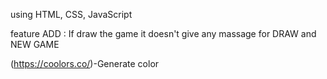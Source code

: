 using HTML, CSS, JavaScript

feature ADD : If draw the game it doesn't give any massage for DRAW and NEW GAME




(https://coolors.co/)-Generate color
